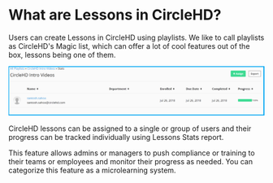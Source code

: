 # What are Lessons in CircleHD?

Users can create Lessons in CircleHD using playlists. We like to call playlists as CircleHD's Magic list, which can offer a lot of cool features out of the box, lessons being one of them.

![](../.gitbook/assets/lessons-stats.png)

CircleHD lessons can be assigned to a single or group of users and their progress can be tracked individually using Lessons Stats report. 

This feature allows admins or managers to push compliance or training to their teams or employees and monitor their progress as needed. You can categorize this feature as a microlearning system.

